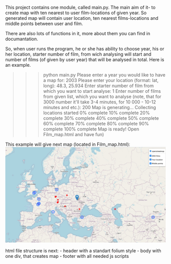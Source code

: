 This project contains one module, called main.py. The main aim of it- to create map with ten nearest to user film-locations of given year. So generated map will contain user location, ten nearest films-locations and middle points between user and film.

There are also lots of functions in it, more about them you can find in documantation.

So, when user runs the program, he or she has ability to choose year, his or her location, starter number of film, from wich analysing will start and number of films (of given by user year) that will be analysed in total. Here is an example.

>>> python main.py
Please enter a year you would like to have a map for: 2003
Please enter your location (format: lat, long): 48.3, 25.934
Enter starter number of film from which you want to start analyse: 1
Enter number of films from given list, which you want to analyse (note, that for 3000 number it'll take 3-4 minutes, for 10 000 - 10-12 minutes and etc.): 200
Map is generating...
Collecting locations started
0% complete
10% complete
20% complete
30% complete
40% complete
50% complete
60% complete
70% complete
80% complete
90% complete
100% complete
Map is ready! Open Film_map.html and have fun)

This example will give next map (located in Film_map.html):
![ScreenShot](screenshot.jpg)

html file structure is next:
    - header with a standart folium style
    - body with one div, that creates map
    - footer with all needed js scripts